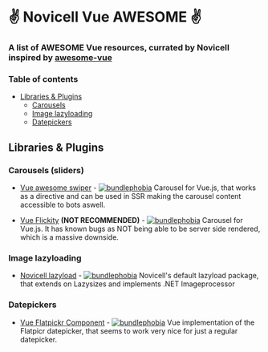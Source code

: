 # ✌ Novicell Vue AWESOME ✌
### A list of AWESOME Vue resources, currated by Novicell inspired by [awesome-vue](https://github.com/vuejs/awesome-vue)

### Table of contents
* [Libraries & Plugins](https://github.com/Novicell/vue-awesome#libraries--plugins)
  * [Carousels](https://github.com/Novicell/vue-awesome/#carousels-sliders)
  * [Image lazyloading](https://github.com/Novicell/vue-awesome/#image-lazyloading)
  * [Datepickers](https://github.com/Novicell/vue-awesome/#datepickers)

## Libraries & Plugins

### Carousels (sliders)
* [Vue awesome swiper](https://github.com/surmon-china/vue-awesome-swiper) - [![bundlephobia](https://badgen.net/bundlephobia/min/vue-awesome-swiper)](https://bundlephobia.com/result?p=vue-awesome-swiper)
Carousel for Vue.js, that works as a directive and can be used in SSR making the carousel content accessible to bots aswell.

* [Vue Flickity](https://github.com/drewjbartlett/vue-flickity) **(NOT RECOMMENDED)** - [![bundlephobia](https://badgen.net/bundlephobia/min/vue-flickity)](https://bundlephobia.com/result?p=vue-flickity)
Carousel for Vue.js. It has known bugs as NOT being able to be server side rendered, which is a massive downside.

### Image lazyloading
* [Novicell lazyload](https://github.com/Novicell/novicell-lazyload) - [![bundlephobia](https://badgen.net/bundlephobia/min/novicell-lazyload)](https://bundlephobia.com/result?p=novicell-lazyload)
Novicell's default lazyload package, that extends on Lazysizes and implements .NET Imageprocessor

### Datepickers
* [Vue Flatpickr Component](https://github.com/ankurk91/vue-flatpickr-component) - [![bundlephobia](https://badgen.net/bundlephobia/min/vue-flatpickr-component)](https://bundlephobia.com/result?p=vue-flatpickr-component)
Vue implementation of the Flatpicr datepicker, that seems to work very nice for just a regular datepicker.
